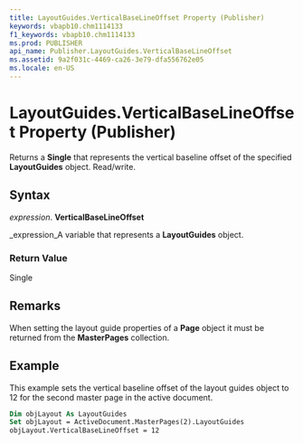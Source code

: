 ```yaml
---
title: LayoutGuides.VerticalBaseLineOffset Property (Publisher)
keywords: vbapb10.chm1114133
f1_keywords: vbapb10.chm1114133
ms.prod: PUBLISHER
api_name: Publisher.LayoutGuides.VerticalBaseLineOffset
ms.assetid: 9a2f031c-4469-ca26-3e79-dfa556762e05
ms.locale: en-US
---
```



# LayoutGuides.VerticalBaseLineOffset Property (Publisher)

Returns a  **Single** that represents the vertical baseline offset of the specified **LayoutGuides** object. Read/write.


## Syntax

 _expression_. **VerticalBaseLineOffset**

 _expression_A variable that represents a  **LayoutGuides** object.


### Return Value

Single


## Remarks

When setting the layout guide properties of a  **Page** object it must be returned from the **MasterPages** collection.


## Example

This example sets the vertical baseline offset of the layout guides object to 12 for the second master page in the active document.


```vb
Dim objLayout As LayoutGuides 
Set objLayout = ActiveDocument.MasterPages(2).LayoutGuides 
objLayout.VerticalBaseLineOffset = 12 

```


